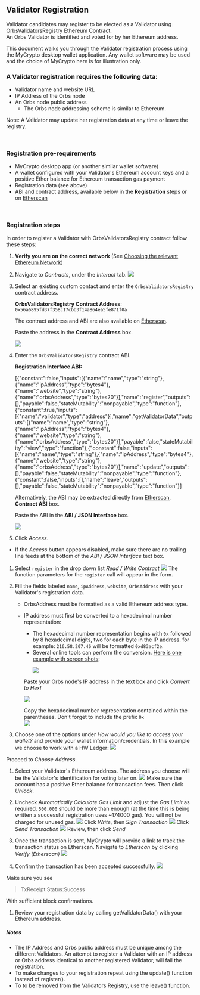 ## Validator Registration

Validator candidates may register to be elected as a Validator using OrbsValidatorsRegistry Ethereum Contract.  
An Orbs Validator is identified and voted for by her Ethereum address. 

This document walks you through the Validator registration process using the MyCrypto desktop wallet application.
Any wallet software may be used and the choice of MyCrypto here is for illustration only.

### A Validator registration requires the following data:
- Validator name and website URL
- IP Address of the Orbs node
- An Orbs node public address
  - The Orbs node addressing scheme is similar to Ethereum.

Note: A Validator may update her registration data at any time or leave the registry.

&nbsp;
### Registration pre-requirements
 - MyCrypto desktop app (or another similar wallet software)
 - A wallet configured with your Validator's Ethereum account keys and a positive Ether balance for Ethereum transaction gas payment
 - Registration data (see above)
 - ABI and contract address, available below in the **Registration** steps or on [Etherscan][2]

&nbsp;
### Registration steps

In order to register a Validator with OrbsValidatorsRegistry contract follow these steps:

1. **Verify you are on the correct network** (See [Choosing the relevant Ethereum Network](./choosing_the_network.md))
   
1. Navigate to *Contracts*, under the *Interact* tab.
![](../instructions/enroll_validator_1.png)

1. Select an existing custom contact amd enter the `OrbsValidatorsRegistry` contract address. 
   
    **OrbsValidatorsRegistry Contract Address**: `0x56a6895fd37f358c17cbb3f14a864ea5fe871f0a`
  
    The contract address and ABI are also available on [Etherscan][2].

    Paste the address in the **Contract Address** box.

    ![](../instructions/enroll_validator_2a.png)

1. Enter the `OrbsValidatorsRegistry` contract ABI.
   
   **Registration Interface ABI:**

   [{"constant":false,"inputs":[{"name":"name","type":"string"},{"name":"ipAddress","type":"bytes4"},{"name":"website","type":"string"},{"name":"orbsAddress","type":"bytes20"}],"name":"register","outputs":[],"payable":false,"stateMutability":"nonpayable","type":"function"},{"constant":true,"inputs":[{"name":"validator","type":"address"}],"name":"getValidatorData","outputs":[{"name":"name","type":"string"},{"name":"ipAddress","type":"bytes4"},{"name":"website","type":"string"},{"name":"orbsAddress","type":"bytes20"}],"payable":false,"stateMutability":"view","type":"function"},{"constant":false,"inputs":[{"name":"name","type":"string"},{"name":"ipAddress","type":"bytes4"},{"name":"website","type":"string"},{"name":"orbsAddress","type":"bytes20"}],"name":"update","outputs":[],"payable":false,"stateMutability":"nonpayable","type":"function"},{"constant":false,"inputs":[],"name":"leave","outputs":[],"payable":false,"stateMutability":"nonpayable","type":"function"}]

    Alternatively, the ABI may be extracted directly from [Etherscan][2], **Contract ABI** box.
  
    Paste the ABI in the **ABI / JSON Interface** box.

    ![](../instructions/enroll_validator_2.png)

1. Click *Access*.
* If the *Access* button appears disabled, make sure there are no trailing line feeds at the bottom of the *ABI / JSON Interface* text box.

1. Select `register` in the drop down list *Read / Write Contract*
![](../instructions/enroll_validator_3.png)
The function parameters for the `register` call will appear in the form.

1. Fill the fields labeled `name`, `ipAddress`, `website`, `OrbsAddress` 
with your Validator's registration data.
    - OrbsAddress must be formatted as a valid Ethereum address type.
    - IP address must first be converted to a hexadecimal number representation:
        - The hexadecimal number representation begins with `0x` followed by 8 hexadecimal digits, two for each byte in the IP address. for example: `216.58.207.46` will be formatted `0xd83acf2e`.
        - Several online tools can perform the conversion. [Here is one example with screen shots](https://www.browserling.com/tools/ip-to-hex):<p>
        ![](../instructions/IP_to_Hex_Converter_1.png)
 
        Paste your Orbs node's IP address in the text box and click *Convert to Hex!* <p>
        ![](../instructions/IP_to_Hex_Converter_2.png)
        
        Copy the hexadecimal number representation contained within the parentheses. Don't forget to include the prefix `0x`       
![](../instructions/enroll_validator_4.png)

1. Choose one of the options under *How would you like to access your wallet?*
and provide your wallet information/credentials.
In this example we choose to work with a HW Ledger:
![](../instructions/enroll_validator_5.png)

Proceed to *Choose Address*. 

1. Select your Validator's Ethereum address. 
The address you choose will be the Validator's identification for voting later on.
![](../instructions/enroll_validator_6.png)
Make sure the account has a positive Ether balance for transaction fees. Then click *Unlock*.

1. Uncheck *Automatically Calculate Gas Limit* and adjust the *Gas Limit* as required. 
`500,000` should be more than enough (at the time this is being written a successful registration uses 
~174000 gas). You will not be charged for unused gas.
![](../instructions/enroll_validator_7.png)
Click *Write*, then *Sign Transaction* 
![](../instructions/enroll_validator_8.png)
Click *Send Transaction*
![](../instructions/enroll_validator_9.png)
Review, then click *Send*

1. Once the transaction is sent, MyCrypto will provide a link to track the transaction status on Etherscan.
Navigate to *Etherscan* by clicking *Verify (Etherscan)*
![](../instructions/enroll_validator_10.png)

1. Confirm the transaction has been accepted successfully.
![](../instructions/etherscan_confirmation_1.png)
 
Make sure you see 
> TxReceipt Status:Success

With sufficient block confirmations.

1. Review your registration data by calling getValidatorData() with your Ethereum address.

[2]: https://etherscan.io/address/0x56a6895fd37f358c17cbb3f14a864ea5fe871f0a#code

##### Notes
* The IP Address and Orbs public address must be unique among the different Validators. An attempt to register a Validator with an IP address or Orbs address identical to another registered Validator, will fail the registration.
* To make changes to your registration repeat using the update() function instead of register().
* To to be removed from the Validators Registry, use the leave() function.
